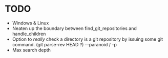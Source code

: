 # TODO

- Windows & Linux
- Neaten up the boundary between find_git_repositories and handle_children
- Option to _really_ check a directory is a git repository by issuing some git command. (git parse-rev HEAD ?)
  --paranoid / -p
- Max search depth
